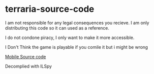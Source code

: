 # terraria-source-code

I am not responsible for any legal consequences you recieve. I am only distributing this code so it can used as a reference.

I do not condone piracy, I only want to make it more accessible.

I Don't Think the game is playable if you comile it but i might be wrong

[Mobile Source code](https://github.com/MikeyIsBaeYT/Terraria-Mobile-Source-Code)

Decomplied with ILSpy
